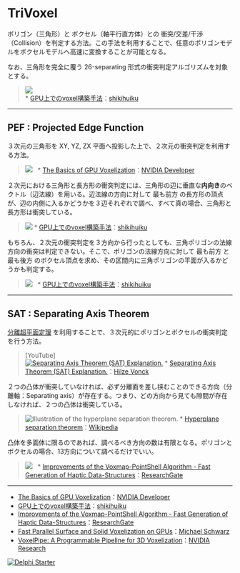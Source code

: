 ﻿# TriVoxel
ポリゴン（三角形）と ボクセル（軸平行直方体）との 衝突/交差/干渉（Collision）を判定する方法。この手法を利用することで、任意のポリゴンモデルをボクセルモデルへ高速に変換することが可能となる。

なお、三角形を完全に覆う 26-separating 形式の衝突判定アルゴリズムを対象とする。
> ![](https://shikihuiku.files.wordpress.com/2012/08/voxel_cross_tri_voxelize.png)  
> \* [GPU上でのvoxel構築手法](https://shikihuiku.wordpress.com/2012/08/02/gpu上でのvoxel構築手法/)：[shikihuiku](https://shikihuiku.wordpress.com)

----

## PEF : Projected Edge Function
３次元の三角形を XY, YZ, ZX 平面へ投影した上で、２次元の衝突判定を利用する方法。
> ![](https://developer.nvidia.com/sites/default/files/akamai/gameworks/images/Voxelization/Voxelization_blog_fig_5.png)  
> \* [The Basics of GPU Voxelization](https://developer.nvidia.com/content/basics-gpu-voxelization)：[NVIDIA Developer](https://developer.nvidia.com)

２次元における三角形と長方形の衝突判定には、三角形の辺に垂直な**内向き**のベクトル（辺法線）を用いる。辺法線の方向に対して 最も前方 の長方形の頂点が、辺の内側に入るかどうかを３辺それぞれで調べ、すべて真の場合、三角形と長方形は衝突している。
> ![](https://shikihuiku.files.wordpress.com/2012/08/voxel_cross_tri.png)
> \* [GPU上でのvoxel構築手法](https://shikihuiku.wordpress.com/2012/08/02/gpu上でのvoxel構築手法/)：[shikihuiku](https://shikihuiku.wordpress.com)

もちろん、２次元の衝突判定を３方向から行ったとしても、三角ポリゴンの法線方向の衝突は判定できない。そこで、ポリゴンの法線方向に対して 最も前方 と 最も後方 のボクセル頂点を求め、その区間内に三角ポリゴンの平面が入るかどうかも判定する。
> ![](https://shikihuiku.files.wordpress.com/2012/08/voxel_cross_plane1.png)  
> \* [GPU上でのvoxel構築手法](https://shikihuiku.wordpress.com/2012/08/02/gpu上でのvoxel構築手法/)：[shikihuiku](https://shikihuiku.wordpress.com)

----

## SAT : Separating Axis Theorem
[分離超平面定理](https://ja.wikipedia.org/wiki/分離超平面定理) を利用することで、３次元的にポリゴンとボクセルの衝突判定を行う方法。
> [YouTube]  
> [![Separating Axis Theorem (SAT) Explanation.](http://img.youtube.com/vi/Ap5eBYKlGDo/maxresdefault.jpg)](https://youtu.be/Ap5eBYKlGDo)
> \* [Separating Axis Theorem (SAT) Explanation.](https://youtu.be/Ap5eBYKlGDo)：[Hilze Vonck](https://www.youtube.com/channel/UC8C7ncaMYnXyu-pRU0S9FLg)

２つの凸体が衝突していなければ、必ず分離面を差し挟むことのできる方向（分離軸：Separating axis）が存在する。つまり、どの方向から見ても隙間が存在しなければ、２つの凸体は衝突している。
> ![Illustration of the hyperplane separation theorem.](https://upload.wikimedia.org/wikipedia/commons/9/9b/Separating_axis_theorem2008.png)
> \* [Hyperplane separation theorem](https://en.wikipedia.org/wiki/Hyperplane_separation_theorem)：[Wikipedia](https://en.wikipedia.org)

凸体を多面体に限るのであれば、調べるべき方向の数は有限となる。ポリゴンとボクセルの場合、13方向について調べるだけでいい。
> ![](https://www.researchgate.net/profile/Carsten_Preusche/publication/224990152/figure/fig2/AS:302767072661505@1449196703470/Figure-3-Collision-detection-between-triangle-and-voxel-using-the-Separating-Axis.png)  
> \* [Improvements of the Voxmap-PointShell Algorithm - Fast Generation of Haptic Data-Structures](https://www.researchgate.net/publication/224990152_Improvements_of_the_Voxmap-PointShell_Algorithm_-_Fast_Generation_of_Haptic_Data-Structures)：[ResearchGate](https://www.researchgate.net)

----

* [The Basics of GPU Voxelization](https://developer.nvidia.com/content/basics-gpu-voxelization)：[NVIDIA Developer](https://developer.nvidia.com)
* [GPU上でのvoxel構築手法](https://shikihuiku.wordpress.com/2012/08/02/gpu上でのvoxel構築手法/)：[shikihuiku](https://shikihuiku.wordpress.com)
* [Improvements of the Voxmap-PointShell Algorithm - Fast Generation of Haptic Data-Structures](https://www.researchgate.net/publication/224990152_Improvements_of_the_Voxmap-PointShell_Algorithm_-_Fast_Generation_of_Haptic_Data-Structures)：[ResearchGate](https://www.researchgate.net)
* [Fast Parallel Surface and Solid Voxelization on GPUs](http://research.michael-schwarz.com/publ/files/vox-siga10.pdf)：[Michael Schwarz](http://research.michael-schwarz.com)
* [VoxelPipe: A Programmable Pipeline for 3D Voxelization](http://research.nvidia.com/publication/voxelpipe-programmable-pipeline-3d-voxelization)：[NVIDIA Research](https://www.nvidia.com/en-us/research/)

[![Delphi Starter](http://img.en25.com/EloquaImages/clients/Embarcadero/%7B063f1eec-64a6-4c19-840f-9b59d407c914%7D_dx-starter-bn159.png)](https://www.embarcadero.com/jp/products/delphi/starter)
